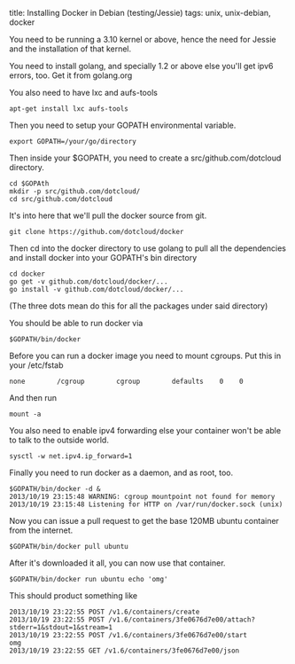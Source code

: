 title: Installing Docker in Debian (testing/Jessie)
tags: unix, unix-debian, docker

You need to be running a 3.10 kernel or above, hence the need for Jessie and the installation of that kernel.

You need to install golang, and specially 1.2 or above else you'll get ipv6 errors, too. Get it from golang.org

You also need to have lxc and aufs-tools

    apt-get install lxc aufs-tools

Then you need to setup your GOPATH environmental variable.

    export GOPATH=/your/go/directory
    
Then inside your $GOPATH, you need to create a src/github.com/dotcloud directory.

    cd $GOPAth
    mkdir -p src/github.com/dotcloud/
    cd src/github.com/dotcloud
    
It's into here that we'll pull the docker source from git.

    git clone https://github.com/dotcloud/docker
    
Then cd into the docker directory to use golang to pull all the dependencies and install docker into your GOPATH's bin directory

    cd docker
    go get -v github.com/dotcloud/docker/...
    go install -v github.com/dotcloud/docker/...
    
(The three dots mean do this for all the packages under said directory)

You should be able to run docker via

    $GOPATH/bin/docker
    
Before you can run a docker image you need to mount cgroups. Put this in your /etc/fstab

    none        /cgroup        cgroup        defaults    0    0
    
And then run

    mount -a
    
You also need to enable ipv4 forwarding else your container won't be able to talk to the outside world.

    sysctl -w net.ipv4.ip_forward=1
    
Finally you need to run docker as a daemon, and as root, too.

    $GOPATH/bin/docker -d &
    2013/10/19 23:15:48 WARNING: cgroup mountpoint not found for memory
    2013/10/19 23:15:48 Listening for HTTP on /var/run/docker.sock (unix)

Now you can issue a pull request to get the base 120MB ubuntu container from the internet.

    $GOPATH/bin/docker pull ubuntu
    
After it's downloaded it all, you can now use that container.

    $GOPATH/bin/docker run ubuntu echo 'omg'
    
This should product something like

    2013/10/19 23:22:55 POST /v1.6/containers/create
    2013/10/19 23:22:55 POST /v1.6/containers/3fe0676d7e00/attach?stderr=1&stdout=1&stream=1
    2013/10/19 23:22:55 POST /v1.6/containers/3fe0676d7e00/start
    omg
    2013/10/19 23:22:55 GET /v1.6/containers/3fe0676d7e00/json

